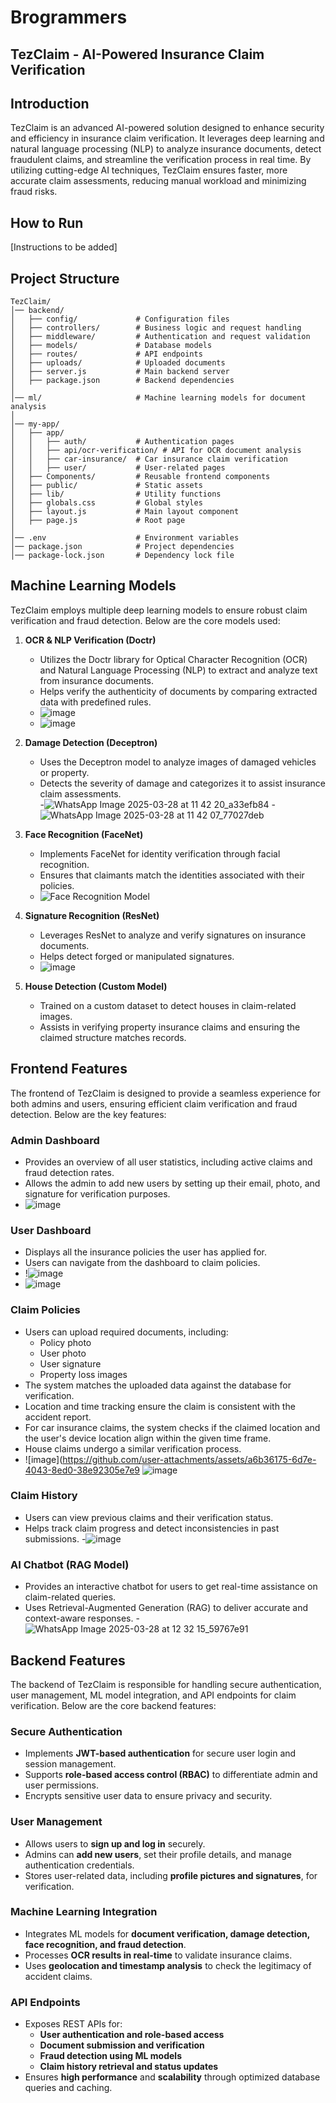 # Brogrammers
## TezClaim - AI-Powered Insurance Claim Verification

## Introduction
TezClaim is an advanced AI-powered solution designed to enhance security and efficiency in insurance claim verification. It leverages deep learning and natural language processing (NLP) to analyze insurance documents, detect fraudulent claims, and streamline the verification process in real time. By utilizing cutting-edge AI techniques, TezClaim ensures faster, more accurate claim assessments, reducing manual workload and minimizing fraud risks.

## How to Run

[Instructions to be added]

## Project Structure
```
TezClaim/
│── backend/
│   ├── config/             # Configuration files
│   ├── controllers/        # Business logic and request handling
│   ├── middleware/         # Authentication and request validation
│   ├── models/             # Database models
│   ├── routes/             # API endpoints
│   ├── uploads/            # Uploaded documents
│   ├── server.js           # Main backend server
│   ├── package.json        # Backend dependencies
│
│── ml/                     # Machine learning models for document analysis
│
│── my-app/
│   ├── app/
│   │   ├── auth/           # Authentication pages
│   │   ├── api/ocr-verification/ # API for OCR document analysis
│   │   ├── car-insurance/  # Car insurance claim verification
│   │   ├── user/           # User-related pages
│   ├── Components/         # Reusable frontend components
│   ├── public/             # Static assets
│   ├── lib/                # Utility functions
│   ├── globals.css         # Global styles
│   ├── layout.js           # Main layout component
│   ├── page.js             # Root page
│
│── .env                    # Environment variables
│── package.json            # Project dependencies
│── package-lock.json       # Dependency lock file
````

## Machine Learning Models
TezClaim employs multiple deep learning models to ensure robust claim verification and fraud detection. Below are the core models used:

1. **OCR & NLP Verification (Doctr)**  
   - Utilizes the Doctr library for Optical Character Recognition (OCR) and Natural Language Processing (NLP) to extract and analyze text from insurance documents.  
   - Helps verify the authenticity of documents by comparing extracted data with predefined rules.  
   - ![image](https://github.com/user-attachments/assets/6dbbae3f-7c08-464b-98bf-83d94a31d68b)
   - ![image](https://github.com/user-attachments/assets/5314b1cc-3530-4efa-9b20-6bfec63753c5)



2. **Damage Detection (Deceptron)**  
   - Uses the Deceptron model to analyze images of damaged vehicles or property.
   - Detects the severity of damage and categorizes it to assist insurance claim assessments.  
   -![WhatsApp Image 2025-03-28 at 11 42 20_a33efb84](https://github.com/user-attachments/assets/dadbb0fa-b83b-4328-9eb9-3afa4017e7f3)
   -![WhatsApp Image 2025-03-28 at 11 42 07_77027deb](https://github.com/user-attachments/assets/063916ff-74bc-4198-85d0-be5a9807c46f)


3. **Face Recognition (FaceNet)**  
   - Implements FaceNet for identity verification through facial recognition.
   - Ensures that claimants match the identities associated with their policies.  
   - ![Face Recognition Model](#)

4. **Signature Recognition (ResNet)**  
   - Leverages ResNet to analyze and verify signatures on insurance documents.
   - Helps detect forged or manipulated signatures.  
   - ![image](https://github.com/user-attachments/assets/2e29e8a4-ae25-4591-b668-a3cbd665ee26)


5. **House Detection (Custom Model)**  
   - Trained on a custom dataset to detect houses in claim-related images.
   - Assists in verifying property insurance claims and ensuring the claimed structure matches records.  
## Frontend Features
The frontend of TezClaim is designed to provide a seamless experience for both admins and users, ensuring efficient claim verification and fraud detection. Below are the key features:

### Admin Dashboard
- Provides an overview of all user statistics, including active claims and fraud detection rates.
- Allows the admin to add new users by setting up their email, photo, and signature for verification purposes.
- ![image](https://github.com/user-attachments/assets/73169fb8-7051-487f-a898-6454a03ef236)
  

### User Dashboard
- Displays all the insurance policies the user has applied for.
- Users can navigate from the dashboard to claim policies.
- !![image](https://github.com/user-attachments/assets/23570a88-5922-4830-9539-d20f7263a4bd)
- ![image](https://github.com/user-attachments/assets/67415b07-1c0a-4581-842f-bce78311d500)


### Claim Policies
- Users can upload required documents, including:
  - Policy photo
  - User photo
  - User signature
  - Property loss images
- The system matches the uploaded data against the database for verification.
- Location and time tracking ensure the claim is consistent with the accident report.
- For car insurance claims, the system checks if the claimed location and the user's device location align within the given time frame.
- House claims undergo a similar verification process.
- ![image](https://github.com/user-attachments/assets/a6b36175-6d7e-4043-8ed0-38e92305e7e9
![image](https://github.com/user-attachments/assets/6423be2a-3b18-4f31-b66a-b0cecb9f6fe1)



### Claim History
- Users can view previous claims and their verification status.
- Helps track claim progress and detect inconsistencies in past submissions.
-![image](https://github.com/user-attachments/assets/bbb63bee-c7f4-4a1d-b83e-19d89286304e)


### AI Chatbot (RAG Model)
- Provides an interactive chatbot for users to get real-time assistance on claim-related queries.
- Uses Retrieval-Augmented Generation (RAG) to deliver accurate and context-aware responses.
-![WhatsApp Image 2025-03-28 at 12 32 15_59767e91](https://github.com/user-attachments/assets/d32dc714-6dfb-45fb-bce4-d7514b6c4da1)


## Backend Features
The backend of TezClaim is responsible for handling secure authentication, user management, ML model integration, and API endpoints for claim verification. Below are the core backend features:

### Secure Authentication
- Implements **JWT-based authentication** for secure user login and session management.
- Supports **role-based access control (RBAC)** to differentiate admin and user permissions.
- Encrypts sensitive user data to ensure privacy and security.

### User Management
- Allows users to **sign up and log in** securely.
- Admins can **add new users**, set their profile details, and manage authentication credentials.
- Stores user-related data, including **profile pictures and signatures**, for verification.

### Machine Learning Integration
- Integrates ML models for **document verification, damage detection, face recognition, and fraud detection**.
- Processes **OCR results in real-time** to validate insurance claims.
- Uses **geolocation and timestamp analysis** to check the legitimacy of accident claims.

### API Endpoints
- Exposes REST APIs for:
  - **User authentication and role-based access**
  - **Document submission and verification**
  - **Fraud detection using ML models**
  - **Claim history retrieval and status updates**
- Ensures **high performance** and **scalability** through optimized database queries and caching.

